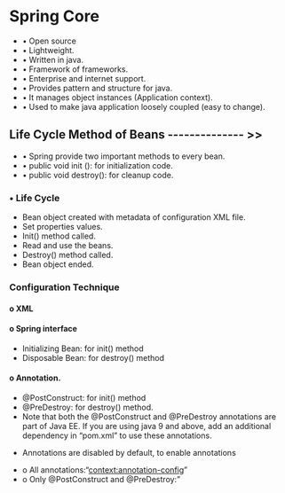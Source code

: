 # Spring Core 
+ •	Open source 
+ •	Lightweight.
+ •	Written in java.
+ •	Framework of frameworks.
+ •	Enterprise and internet support.
+ •	Provides pattern and structure for java.
+ •	It manages object instances (Application context).
+ •	Used to make java application loosely coupled (easy to change).
## Life Cycle Method of Beans -------------- >>
+ •	Spring provide two important methods to every bean.
+ •	public void init (): for initialization code.
+ •	public void destroy(): for cleanup code.
### •	Life Cycle
+ 	Bean object created with metadata of configuration XML file.
+ 	Set properties values.
+ 	Init() method called.
+ 	Read and use the beans.
+ 	Destroy() method called.
+ 	Bean object ended.
### Configuration Technique
#### o	XML
#### o	Spring interface
+ 	Initializing Bean: for init() method
+ 	Disposable Bean: for destroy() method 

#### o	Annotation.
 + 	@PostConstruct: for init() method
 + 	@PreDestroy: for destroy() method.
 + 	Note that both the @PostConstruct and @PreDestroy annotations are part of Java EE. If you are using java 9 and above, add an additional dependency in “pom.xml” to use these annotations.

* 	Annotations are disabled by default, to enable annotations
+  o	All annotations:“<context:annotation-config>”
+  o	Only @PostConstruct and @PreDestroy:<bean class="org.springframework.context.annotation.CommonAnnotationBeanPostProcessor"/>” 

